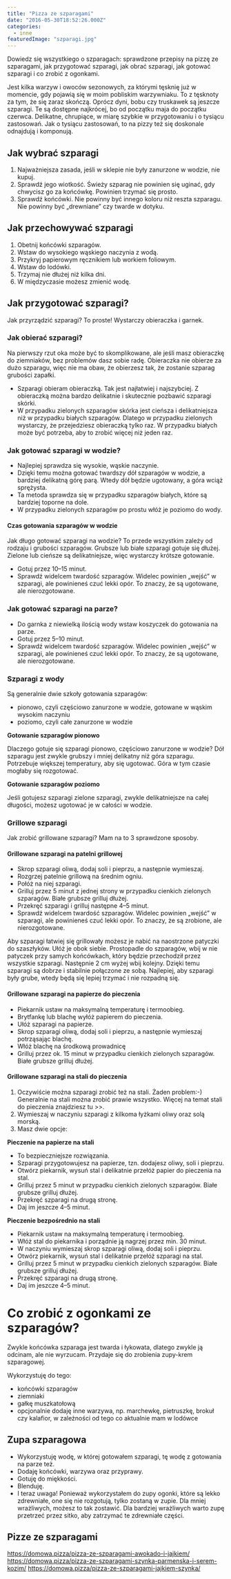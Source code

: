 ```yaml
---
title: "Pizza ze szparagami"
date: "2016-05-30T18:52:26.000Z"
categories: 
  - inne
featuredImage: "szparagi.jpg"
---
```


Dowiedz się wszystkiego o szparagach: sprawdzone przepisy na pizzę ze szparagami, jak przygotować szparagi, jak obrać szparagi, jak gotować szparagi i co zrobić z ogonkami.

Jest kilka warzyw i owoców sezonowych, za którymi tęsknię już w momencie, gdy pojawią się w moim pobliskim warzywniaku. To z tęsknoty za tym, że się zaraz skończą. Oprócz dyni, bobu czy truskawek są jeszcze szparagi. Te są dostępne najkrócej, bo od początku maja do początku czerwca. Delikatne, chrupiące, w miarę szybkie w przygotowaniu i o tysiącu zastosowań. Jak o tysiącu zastosowań, to na pizzy też się doskonale odnajdują i komponują.

## Jak wybrać szparagi

1. Najważniejsza zasada, jeśli w sklepie nie były zanurzone w wodzie, nie kupuj.
2. Sprawdź jego wiotkość. Świeży szparag nie powinien się uginać, gdy chwycisz go za końcówkę. Powinien trzymać się prosto.
3. Sprawdź końcówki. Nie powinny być innego koloru niż reszta szparagu. Nie powinny być „drewniane” czy twarde w dotyku.

## Jak przechowywać szparagi

1. Obetnij końcówki szparagów.
2. Wstaw do wysokiego wąskiego naczynia z wodą.
3. Przykryj papierowym ręcznikiem lub workiem foliowym.
4. Wstaw do lodówki.
5. Trzymaj nie dłużej niż kilka dni.
6. W międzyczasie możesz zmienić wodę.

## Jak przygotować szparagi?

Jak przyrządzić szparagi? To proste! Wystarczy obieraczka i garnek.

### Jak obierać szparagi?

Na pierwszy rzut oka może być to skomplikowane, ale jeśli masz obieraczkę do ziemniaków, bez problemów dasz sobie radę. Obieraczka nie obierze za dużo szparagu, więc nie ma obaw, że obierzesz tak, że zostanie szparag grubości zapałki.

- Szparagi obieram obieraczką. Tak jest najłatwiej i najszybciej. Z obieraczką można bardzo delikatnie i skutecznie pozbawić szparagi skórki.
- W przypadku zielonych szparagów skórka jest cieńsza i delikatniejsza niż w przypadku białych szparagów. Dlatego w przypadku zielonych wystarczy, że przejedziesz obieraczką tylko raz. W przypadku białych może być potrzeba, aby to zrobić więcej niż jeden raz.

### Jak gotować szparagi w wodzie?

- Najlepiej sprawdza się wysokie, wąskie naczynie.
- Dzięki temu można gotować twardszy dół szparagów w wodzie, a bardziej delikatną górę parą. Wtedy dół będzie ugotowany, a góra wciąż sprężysta.
- Ta metoda sprawdza się w przypadku szparagów białych, które są bardziej toporne na dole.
- W przypadku zielonych szparagów po prostu włóż je poziomo do wody.

#### Czas gotowania szparagów w wodzie

Jak długo gotować szparagi na wodzie? To przede wszystkim zależy od rodzaju i grubości szparagów. Grubsze lub białe szparagi gotuje się dłużej. Zielone lub cieńsze są delikatniejsze, więc wystarczy krótsze gotowanie.

- Gotuj przez 10–15 minut.
- Sprawdź widelcem twardość szparagów. Widelec powinien „wejść” w szparagi, ale powinieneś czuć lekki opór. To znaczy, że są ugotowane, ale nierozgotowane.

### Jak gotować szparagi na parze?

- Do garnka z niewielką ilością wody wstaw koszyczek do gotowania na parze.
- Gotuj przez 5–10 minut.
- Sprawdź widelcem twardość szparagów. Widelec powinien „wejść” w szparagi, ale powinieneś czuć lekki opór. To znaczy, że są ugotowane, ale nierozgotowane.

### Szparagi z wody

Są generalnie dwie szkoły gotowania szparagów:

- pionowo, czyli częściowo zanurzone w wodzie, gotowane w wąskim wysokim naczyniu
- poziomo, czyli całe zanurzone w wodzie

**Gotowanie szparagów pionowo**

Dlaczego gotuje się szparagi pionowo, częściowo zanurzone w wodzie? Dół szparagu jest zwykle grubszy i mniej delikatny niż góra szparagu. Potrzebuje większej temperatury, aby się ugotować. Góra w tym czasie mogłaby się rozgotować.

**Gotowanie szparagów poziomo**

Jeśli gotujesz szparagi zielone szparagi, zwykle delikatniejsze na całej długości, możesz ugotować je w całości w wodzie.

### Grillowe szparagi

Jak zrobić grillowane szparagi? Mam na to 3 sprawdzone sposoby.

#### Grillowane szparagi na patelni grillowej

- Skrop szparagi oliwą, dodaj soli i pieprzu, a następnie wymieszaj.
- Rozgrzej patelnie grillową na średnim ogniu.
- Połóż na niej szparagi.
- Grilluj przez 5 minut z jednej strony w przypadku cienkich zielonych szparagów. Białe grubsze grilluj dłużej.
- Przekręć szparagi i grilluj następne 4–5 minut.
- Sprawdź widelcem twardość szparagów. Widelec powinien „wejść” w szparagi, ale powinieneś czuć lekki opór. To znaczy, że są zrobione, ale nierozgotowane.

Aby szparagi łatwiej się grillowały możesz je nabić na naostrzone patyczki do szaszłyków. Ułóż je obok siebie. Prostopadle do szparagów, wbij w nie patyczek przy samych końcówkach, który będzie przechodził przez wszystkie szparagi. Następnie 2 cm wyżej wbij kolejny. Dzięki temu szparagi są dobrze i stabilnie połączone ze sobą. Najlepiej, aby szparagi były grube, wtedy będą się lepiej trzymać i nie rozpadną się.

#### Grillowane szparagi na papierze do pieczenia

- Piekarnik ustaw na maksymalną temperaturę i termoobieg.
- Brytfankę lub blachę wyłóż papierem do pieczenia.
- Ułóż szparagi na papierze.
- Skrop szparagi oliwą, dodaj soli i pieprzu, a następnie wymieszaj potrząsając blachę.
- Włóż blachę na środkową prowadnicę
- Grilluj przez ok. 15 minut w przypadku cienkich zielonych szparagów. Białe grubsze grilluj dłużej.

#### Grillowane szparagi na stali do pieczenia

1. Oczywiście można szparagi zrobić też na stali. Żaden problem:-) Generalnie na stali można zrobić prawie wszystko. Więcej na temat stali do pieczenia znajdziesz tu >>.
2. Wymieszaj w naczyniu szparagi z kilkoma łyżkami oliwy oraz solą morską.
3. Masz dwie opcje:

**Pieczenie na papierze na stali**

- To bezpieczniejsze rozwiązania.
- Szparagi przygotowujesz na papierze, tzn. dodajesz oliwy, soli i pieprzu.
- Otwórz piekarnik, wysuń stal i delikatnie przełóż papier do pieczenia na stal.
- Grilluj przez 5 minut w przypadku cienkich zielonych szparagów. Białe grubsze grilluj dłużej.
- Przekręć szparagi na drugą stronę.
- Daj im jeszcze 4–5 minut.

**Pieczenie bezpośrednio na stali**

- Piekarnik ustaw na maksymalną temperaturę i termoobieg.
- Włóż stal do piekarnika i porządnie ją nagrzej przez min. 30 minut.
- W naczyniu wymieszaj skrop szparagi oliwą, dodaj soli i pieprzu.
- Otwórz piekarnik, wysuń stal i delikatnie przełóż szparagi na stal.
- Grilluj przez 5 minut w przypadku cienkich zielonych szparagów. Białe grubsze grilluj dłużej.
- Przekręć szparagi na drugą stronę.
- Daj im jeszcze 4–5 minut.

# Co zrobić z ogonkami ze szparagów?

Zwykle końcówka szparaga jest twarda i łykowata, dlatego zwykle ją odcinam, ale nie wyrzucam. Przydaje się do zrobienia zupy-krem szparagowej.

Wykorzystuję do tego:

- końcówki szparagów
- ziemniaki
- gałkę muszkatołową
- opcjonalnie dodaję inne warzywa, np. marchewkę, pietruszkę, brokuł czy kalafior, w zależności od tego co aktualnie mam w lodówce

## Zupa szparagowa

- Wykorzystuję wodę, w której gotowałem szparagi, tę wodę z gotowania na parze też.
- Dodaję końcówki, warzywa oraz przyprawy.
- Gotuję do miękkości.
- Blenduję.
- I teraz uwaga! Ponieważ wykorzystałem do zupy ogonki, które są lekko zdrewniałe, one się nie rozgotują, tylko zostaną w zupie. Dla mniej wrażliwych, możesz to tak zostawić. Dla bardziej wrażliwych warto zupę przetrzeć przez sitko, aby zatrzymać te zdrewniałe części.

## Pizze ze szparagami

https://domowa.pizza/pizza-ze-szparagami-awokado-i-jajkiem/ https://domowa.pizza/pizza-ze-szparagami-szynka-parmenska-i-serem-kozim/ https://domowa.pizza/pizza-ze-szparagami-jajkiem-szynka/
